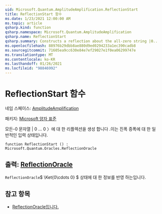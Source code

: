 ```yaml
---
uid: Microsoft.Quantum.AmplitudeAmplification.ReflectionStart
title: ReflectionStart 함수
ms.date: 1/23/2021 12:00:00 AM
ms.topic: article
qsharp.kind: function
qsharp.namespace: Microsoft.Quantum.AmplitudeAmplification
qsharp.name: ReflectionStart
qsharp.summary: Constructs a reflection about the all-zero string |0...0〉, which is the typical input state to amplitude amplification.
ms.openlocfilehash: 88976b29dbb8ae880d9ed0294233a1ec390cadb8
ms.sourcegitcommit: 71605ea9cc630e84e7ef29027e1f0ea06299747e
ms.translationtype: MT
ms.contentlocale: ko-KR
ms.lasthandoff: 01/26/2021
ms.locfileid: "98846992"
---
```

# <a name="reflectionstart-function"></a>ReflectionStart 함수

네임 스페이스: [AmplitudeAmplification](xref:Microsoft.Quantum.AmplitudeAmplification)

패키지: [Microsoft 양자 표준](https://nuget.org/packages/Microsoft.Quantum.Standard)


모든-0 문자열 | 0 ... 0 〉에 대 한 리플렉션을 생성 합니다 .이는 진폭 증폭에 대 한 일반적인 입력 상태입니다.

```qsharp
function ReflectionStart () : Microsoft.Quantum.Oracles.ReflectionOracle
```


## <a name="output--reflectionoracle"></a>출력: [ReflectionOracle](xref:Microsoft.Quantum.Oracles.ReflectionOracle)

`ReflectionOracle`$ \Ket{0\cdots 0} $ 상태에 대 한 정보를 반영 하는입니다.

## <a name="see-also"></a>참고 항목

- [ReflectionOracle입니다.](xref:Microsoft.Quantum.Canon.ReflectionOracle)